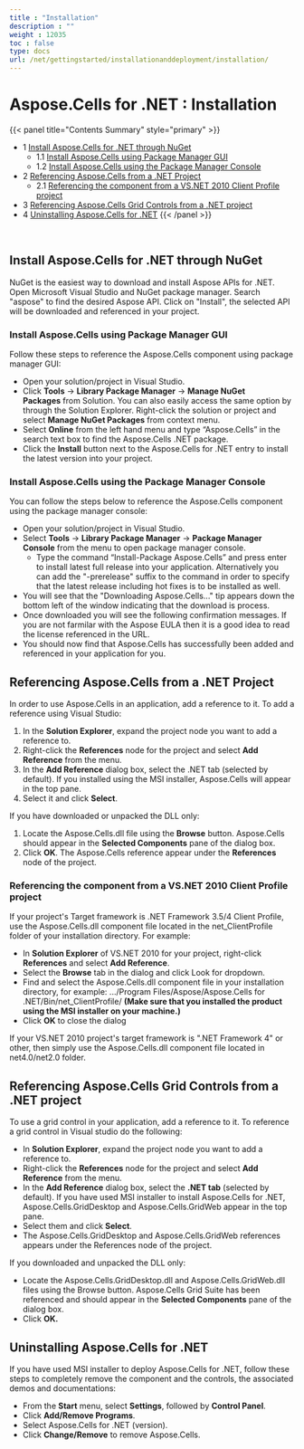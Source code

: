 ```yaml
---
title : "Installation" 
description : "" 
weight : 12035 
toc : false
type: docs
url: /net/gettingstarted/installationanddeployment/installation/
---
```


# Aspose.Cells for .NET : Installation


{{< panel title="Contents Summary" style="primary" >}}
*   1 [Install Aspose.Cells for .NET through NuGet](#install-aspose.cells-for-.net-through-nuget)
    *   1.1 [Install Aspose.Cells using Package Manager GUI](#install-aspose.cells-using-package-manager-gui)
    *   1.2 [Install Aspose.Cells using the Package Manager Console](#install-aspose.cells-using-the-package-manager-console)
*   2 [Referencing Aspose.Cells from a .NET Project](#referencing-aspose.cells-from-a-.net-project)
    *   2.1 [Referencing the component from a VS.NET 2010 Client Profile project](#referencing-the-component-from-a-vs.net-2010-client-profile-project)
*   3 [Referencing Aspose.Cells Grid Controls from a .NET project](#referencing-aspose.cells-grid-controls-from-a-.net-project)
*   4 [Uninstalling Aspose.Cells for .NET](#uninstalling-aspose.cells-for-.net)
{{< /panel >}}
 

 

## Install Aspose.Cells for .NET through NuGet

NuGet is the easiest way to download and install Aspose APIs for .NET. Open Microsoft Visual Studio and NuGet package manager. Search "aspose" to find the desired Aspose API. Click on "Install", the selected API will be downloaded and referenced in your project.

### Install Aspose.Cells using Package Manager GUI

Follow these steps to reference the Aspose.Cells component using package manager GUI:

*   Open your solution/project in Visual Studio.
*   Click **Tools** -> **Library Package Manager** -> **Manage NuGet Packages** from Solution. You can also easily access the same option by through the Solution Explorer. Right-click the solution or project and select **Manage NuGet Packages** from context menu.
*   Select **Online** from the left hand menu and type “Aspose.Cells” in the search text box to find the Aspose.Cells .NET package.
*   Click the **Install** button next to the Aspose.Cells for .NET entry to install the latest version into your project.

### Install Aspose.Cells using the Package Manager Console

You can follow the steps below to reference the Aspose.Cells component using the package manager console:

*   Open your solution/project in Visual Studio.
*   Select **Tools** -> **Library Package Manager** -> **Package Manager Console** from the menu to open package manager console.
    *   Type the command “Install-Package Aspose.Cells” and press enter to install latest full release into your application. Alternatively you can add the "-prerelease" suffix to the command in order to specify that the latest release including hot fixes is to be installed as well.
*   You will see that the "Downloading Aspose.Cells..." tip appears down the bottom left of the window indicating that the download is process.
*   Once downloaded you will see the following confirmation messages. If you are not farmilar with the Aspose EULA then it is a good idea to read the license referenced in the URL.
*   You should now find that Aspose.Cells has successfully been added and referenced in your application for you.

## Referencing Aspose.Cells from a .NET Project

In order to use Aspose.Cells in an application, add a reference to it. To add a reference using Visual Studio:

1.  In the **Solution Explorer**, expand the project node you want to add a reference to.
2.  Right-click the **References** node for the project and select **Add Reference** from the menu.
3.  In the **Add Reference** dialog box, select the .NET tab (selected by default). If you installed using the MSI installer, Aspose.Cells will appear in the top pane.
4.  Select it and click **Select**.

If you have downloaded or unpacked the DLL only:

1.  Locate the Aspose.Cells.dll file using the **Browse** button. Aspose.Cells should appear in the **Selected Components** pane of the dialog box.
2.  Click **OK**. The Aspose.Cells reference appear under the **References** node of the project.

### Referencing the component from a VS.NET 2010 Client Profile project

If your project's Target framework is .NET Framework 3.5/4 Client Profile, use the Aspose.Cells.dll component file located in the net\_ClientProfile folder of your installation directory. For example:

*   In **Solution Explorer** of VS.NET 2010 for your project, right-click **References** and select **Add Reference**.
*   Select the **Browse** tab in the dialog and click Look for dropdown.
*   Find and select the Aspose.Cells.dll component file in your installation directory, for example: .../Program Files/Aspose/Aspose.Cells for .NET/Bin/net\_ClientProfile/ **(Make sure that you installed the product using the MSI installer on your machine.)**
*   Click **OK** to close the dialog

If your VS.NET 2010 project's target framework is ".NET Framework 4" or other, then simply use the Aspose.Cells.dll component file located in net4.0/net2.0 folder.

## Referencing Aspose.Cells Grid Controls from a .NET project

To use a grid control in your application, add a reference to it. To reference a grid control in Visual studio do the following:

*   In **Solution Explorer**, expand the project node you want to add a reference to.
*   Right-click the **References** node for the project and select **Add Reference** from the menu.
*   In the **Add Reference** dialog box, select the **.NET tab** (selected by default). If you have used MSI installer to install Aspose.Cells for .NET, Aspose.Cells.GridDesktop and Aspose.Cells.GridWeb appear in the top pane.
*   Select them and click **Select**.
*   The Aspose.Cells.GridDesktop and Aspose.Cells.GridWeb references appears under the References node of the project.

If you downloaded and unpacked the DLL only:

*   Locate the Aspose.Cells.GridDesktop.dll and Aspose.Cells.GridWeb.dll files using the Browse button. Aspose.Cells Grid Suite has been referenced and should appear in the **Selected Components** pane of the dialog box.
*   Click **OK.**

## Uninstalling Aspose.Cells for .NET

If you have used MSI installer to deploy Aspose.Cells for .NET, follow these steps to completely remove the component and the controls, the associated demos and documentations:

*   From the **Start** menu, select **Settings**, followed by **Control Panel**.
*   Click **Add/Remove Programs**.
*   Select Aspose.Cells for .NET (version).
*   Click **Change/Remove** to remove Aspose.Cells.

